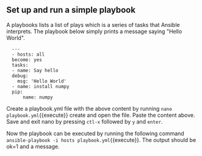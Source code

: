 ## Set up and run a simple playbook

A playbooks lists a list of plays which is a series of tasks that Ansible interprets. The playbook below simply prints a message saying "Hello World".

      ---
      - hosts: all
      become: yes
      tasks:
      - name: Say hello
      debug:
        msg: 'Hello World'
      - name: install numpy
      pip:
          name: numpy


Create a playbook.yml file with the above content by running `nano playbook.yml`{{execute}} create and open the file. Paste the content above. Save and exit nano by pressing `ctl-x` followed by `y` and `enter`.

Now the playbook can be executed by running the following command `ansible-playbook -i hosts playbook.yml`{{execute}}. The output should be ok=1 and a message.
